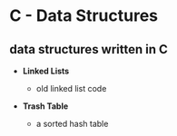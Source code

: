 # C - Data Structures
## data structures written in C

* **Linked Lists**
  * old linked list code

* **Trash Table**
  * a sorted hash table
